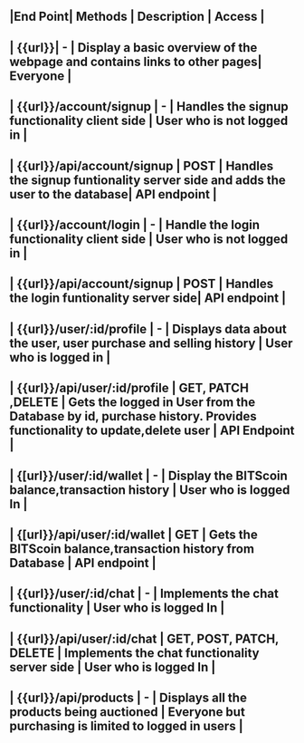 |End Point| Methods | Description | Access |
------------------------------------------
| {{url}}| - | Display a basic overview of the webpage and contains links to other pages| Everyone |
----------------------------------------------------------------------------------------------------
| {{url}}/account/signup | - | Handles the signup functionality client side | User who is not logged in |
--------------------------------------------------------------------------------------------------------
| {{url}}/api/account/signup | POST | Handles the signup funtionality server side and adds the user to the database| API endpoint |
-----------------------------------------------------------------------------------------------------------------------------------
| {{url}}/account/login | - | Handle the login functionality client side | User who is not logged in |
------------------------------------------------------------------------------------------------------
| {{url}}/api/account/signup | POST | Handles the login funtionality server side| API endpoint |
------------------------------------------------------------------------------------------------
| {{url}}/user/:id/profile | - | Displays data about the user, user purchase and selling history | User who is logged in |
-------------------------------------------------------------------------------------------------
| {{url}}/api/user/:id/profile | GET, PATCH ,DELETE | Gets the logged in User from the Database by id, purchase history. Provides functionality to update,delete user  | API Endpoint |
---------------------------------------------------------------------------------------------------------
| {[url}}/user/:id/wallet | - | Display the BITScoin balance,transaction history | User who is logged In |
----------------------------------------------------------------------------------------------------------
| {[url}}/api/user/:id/wallet | GET | Gets the BITScoin balance,transaction history from Database | API endpoint |
---------------------------------------------------------------------------------------------------------------------
| {{url}}/user/:id/chat | - | Implements the chat functionality | User who is logged In |
-----------------------------------------------------------------------------------------
| {{url}}/api/user/:id/chat | GET, POST, PATCH, DELETE | Implements the chat functionality server side | User who is logged In |
-------------------------------------------------------------------------------------------------------------------------------
| {{url}}/api/products | - | Displays all the products being auctioned | Everyone but purchasing is limited to logged in users |
--------------------------------------------------------------------------------------------------------------------------------
